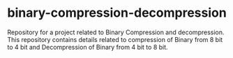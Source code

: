# binary-compression-decompression
Repository for a project related to Binary Compression and decompression. This repository contains details related to compression of Binary from 8 bit to 4 bit and Decompression of Binary from 4 bit to 8 bit.

